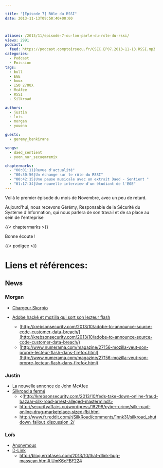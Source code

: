 ```yaml
---

title: "[Épisode 7] Rôle du RSSI"
date: 2013-11-13T09:50:40+00:00



aliases: /2013/11/episode-7-ou-lon-parle-du-role-du-rssi/
views: 2991
podcast:
  feed: https://podcast.comptoirsecu.fr/CSEC.EP07.2013-11-13.RSSI.mp3
categories:
  - Podcast
  - Emission
tags:
  - bull
  - EGE
  - hoox
  - ISO 2700X
  - McAfee
  - RSSI
  - Silkroad

authors:
  - justin
  - lois
  - morgan
  - youenn

guests:
  - geremy_benkirane

songs:
  - daed_sentient
  - yoon_nur_secuemremix

chaptermarks:
  - "00:01:11|Revue d'actualité"
  - "00:30:56|Un échange sur le rôle du RSSI"
  - "00:42:15|Une pause musicale avec un extrait Daed - Sentient "
  - "01:17:34|Une nouvelle interview d'un étudiant de l'EGE"
---
```

Voilà le premier épisode du mois de Novembre, avec un peu de retard.

Aujourd'hui, nous recevons Gérémy, Responsable de la Sécurité du Système d'Information, qui nous parlera de son travail et de sa place au sein de l'entreprise

{{< chaptermarks >}}

Bonne écoute !


{{< podigee >}}


# Liens et références:

## News

### Morgan

- [Chargeur Skorpio](http://www.welivesecurity.com/2013/10/06/skorpion-smartphone-charger-lights-up-if-your-phone-contains-malware/?utm_source=feedburner&utm_medium=feed&utm_campaign=Feed%3A+eset%2Fblog+%28ESET+Blog%3A+We+Live+Security%29)

- [Adobe hacké et mozilla qui sort son lecteur flash](http://techcrunch.com/2013/10/03/adobe-gets-hacked-product-source-code-and-data-for-2-9m-customers-likely-accessed/)
  - [http://krebsonsecurity.com/2013/10/adobe-to-announce-source-code-customer-data-breach/](http://krebsonsecurity.com/2013/10/adobe-to-announce-source-code-customer-data-breach/)
  - [http://www.numerama.com/magazine/27156-mozilla-veut-son-propre-lecteur-flash-dans-firefox.html](http://www.numerama.com/magazine/27156-mozilla-veut-son-propre-lecteur-flash-dans-firefox.html)



### Justin

- [La nouvelle annonce de John McAfee](http://news.cnet.com/8301-1009_3-57605233-83/john-mcafees-$100-d-central-aims-to-outsmart-the-nsa)
- [Silkroad a fermé](http://www.theverge.com/2013/10/17/4850256/silk-roads-main-competitor-shuts-down-indefinitely-black-market-reloaded)
  - <(http://krebsonsecurity.com/2013/10/feds-take-down-online-fraud-bazaar-silk-road-arrest-alleged-mastermind/>
  - <http://securityaffairs.co/wordpress/18299/cyber-crime/silk-road-online-drug-marketplace-sized-fbi.html>
  - <http://www.fr.reddit.com/r/SilkRoad/comments/1nnk31/silkroad_shutdown_fallout_discussion_2/>



### Loïs

- [Anonymous](http://www.cigionline.org/publications/2013/9/anonymous-context-politics-and-power-behind-mask)
- [D-Link](http://cyberarms.wordpress.com/2013/10/15/numerous-d-link-routers-have-backdoor-in-firmware/)
  - <http://blog.erratasec.com/2013/10/that-dlink-bug-masscan.html#.UmK6eFBF224>
